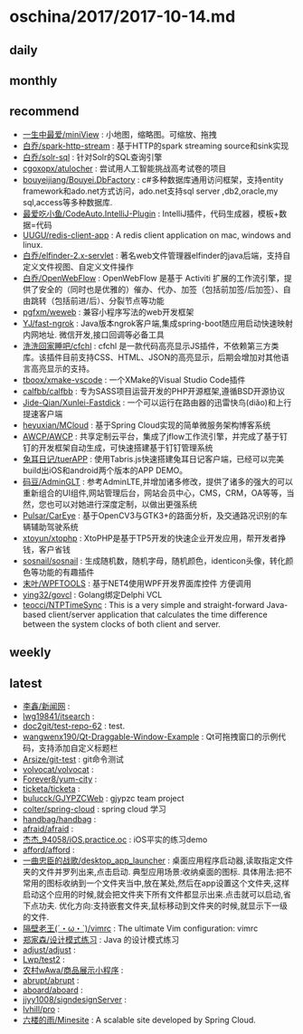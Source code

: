 # oschina/2017/2017-10-14.md



## daily



## monthly



## recommend

- [一生中最爱/miniView](http://git.oschina.net/dong_admin/miniView) : 小地图，缩略图。可缩放、拖拽
- [白乔/spark-http-stream](http://git.oschina.net/bluejoe/spark-http-stream) : 基于HTTP的spark streaming source和sink实现
- [白乔/solr-sql](http://git.oschina.net/bluejoe/solr-sql) : 针对Solr的SQL查询引擎
- [cgoxopx/atulocher](http://git.oschina.net/cgoxopx/atulocher) : 尝试用人工智能挑战高考试卷的项目
- [bouyeijiang/Bouyei.DbFactory](http://git.oschina.net/bouyeijiang/dbproviderfactory) : c#多种数据库通用访问框架，支持entity framework和ado.net方式访问，ado.net支持sql server ,db2,oracle,my sql,access等多种数据库.
- [最爱吃小鱼/CodeAuto.IntelliJ-Plugin](http://git.oschina.net/poet/CodeAuto.IntelliJ-Plugin) : IntelliJ插件，代码生成器，模板+数据=代码
- [UUGU/redis-client-app](http://git.oschina.net/uugu/redis-client-app) : A redis client application on mac, windows and linux.
- [白乔/elfinder-2.x-servlet](http://git.oschina.net/bluejoe/elfinder-2.x-servlet) : 著名web文件管理器elfinder的java后端，支持自定义文件视图、自定义文件操作
- [白乔/OpenWebFlow](http://git.oschina.net/bluejoe/openwebflow) : OpenWebFlow 是基于 Activiti 扩展的工作流引擎，提供了安全的（同时也是优雅的）催办、代办、加签（包括前加签/后加签）、自由跳转（包括前进/后）、分裂节点等功能
- [pgfxm/weweb](http://git.oschina.net/wdfe/weweb) : 兼容小程序写法的web开发框架
- [YJ/fast-ngrok](http://git.oschina.net/YJc/fast-ngrok) : Java版本ngrok客户端,集成spring-boot随应用启动快速映射内网地址. 微信开发,接口回调等必备工具
- [洗洗回家睡吧/cfchl](http://git.oschina.net/codfarmer/CHL) : cfchl 是一款代码高亮显示JS插件，不依赖第三方类库。该插件目前支持CSS、HTML、JSON的高亮显示，后期会增加对其他语言高亮显示的支持。
- [tboox/xmake-vscode](http://git.oschina.net/tboox/xmake-vscode) : 一个XMake的Visual Studio Code插件
- [calfbb/calfbb](http://git.oschina.net/calfbb/calfbb1.0) : 专为SASS项目运营开发的PHP开源框架,遵循BSD开源协议
- [Jide-Qian/Xunlei-Fastdick](http://git.oschina.net/qianjide87/Xunlei-Fastdick) : 一个可以运行在路由器的迅雷快鸟(diǎo)和上行提速客户端
- [heyuxian/MCloud](http://git.oschina.net/black-c/mcloud) : 基于Spring Cloud实现的简单微服务架构博客系统
- [AWCP/AWCP](http://git.oschina.net/harvey_danny/AWCP) : 共享定制云平台，集成了jflow工作流引擎，并完成了基于钉钉的开发框架自动生成，可快速搭建基于钉钉管理系统
- [兔耳日记/tuerAPP](http://git.oschina.net/terj/tuerAPP) : 使用Tabris.js快速搭建兔耳日记客户端，已经可以完美build出iOS和android两个版本的APP DEMO。
- [码豆/AdminGLT](http://git.oschina.net/lvzhig/AdminGLT) : 参考AdminLTE,并增加诸多修改，提供了诸多的强大的可以重新组合的UI组件,网站管理后台，网站会员中心，CMS，CRM，OA等等，当然，您也可以对她进行深度定制，以做出更强系统
- [Pulsar/CarEye](http://git.oschina.net/Luciferearth/uestc-careye) : 基于OpenCV3与GTK3+的路面分析，及交通路况识别的车辆辅助驾驶系统
- [xtoyun/xtophp](http://git.oschina.net/xtoyun/xtophp) : XtoPHP是基于TP5开发的快速企业开发应用，帮开发者挣钱，客户省钱
- [sosnail/sosnail](http://git.oschina.net/sosnail/sosnail) : 生成随机数，随机字母，随机颜色，identicon头像，转化颜色等功能的有趣插件
- [末叶/WPFTOOLS](http://git.oschina.net/chenhome/WPFTOOLS) : 基于NET4使用WPF开发界面库控件 方便调用
- [ying32/govcl](http://git.oschina.net/ying32/govcl) : Golang绑定Delphi VCL
- [teocci/NTPTimeSync](http://git.oschina.net/teocci/NTPTimeSync) : This is a very simple and straight-forward Java-based client/server application that calculates the time difference between the system clocks of both client and server.


## weekly



## latest

- [李鑫/新闻网](http://git.oschina.net/tiancaixin/XinWenWang) : 
- [lwg19841/itsearch](http://git.oschina.net/lwf19841/itsearch) : 
- [doc2git/test-repo-62](http://git.oschina.net/doc2git/test-repo-62) : test.
- [wangwenx190/Qt-Draggable-Window-Example](http://git.oschina.net/wangwenx190/Qt-Draggable-Window-Example) : Qt可拖拽窗口的示例代码，支持添加自定义标题栏
- [Arsize/git-test](http://git.oschina.net/arsize/git-test) : git命令测试
- [volvocat/volvocat](http://git.oschina.net/volvocat/volvocat) : 
- [Forever8/yum-city](http://git.oschina.net/forever8/yum-city) : 
- [ticketa/ticketa](http://git.oschina.net/ticketa/ticketa) : 
- [bulucck/GJYPZCWeb](http://git.oschina.net/EeatingTeam_admin/GJYPZCWeb) : gjypzc team project
- [colter/spring-cloud](http://git.oschina.net/colter/spring-cloud) : spring cloud 学习
- [handbag/handbag](http://git.oschina.net/handbag/handbag) : 
- [afraid/afraid](http://git.oschina.net/afraid/afraid) : 
- [杰杰_94058/iOS.practice.oc](http://git.oschina.net/yunyishi/iOS.practice.oc) : iOS平实的练习demo
- [afford/afford](http://git.oschina.net/afford/afford) : 
- [一曲忠臣的战歌/desktop_app_launcher](http://git.oschina.net/somereason/desktop_app_launcher) : 桌面应用程序启动器,读取指定文件夹的文件并罗列出来,点击启动. 典型应用场景:收纳桌面的图标. 具体用法:把不常用的图标收纳到一个文件夹当中,放在某处,然后在app设置这个文件夹,这样启动这个应用的时候,就会把文件夹下所有文件都显示出来.点击就可以启动,省下点功夫. 优化方向:支持嵌套文件夹,鼠标移动到文件夹的时候,就显示下一级的文件.
- [隔壁老王(´・ω・`)/vimrc](http://git.oschina.net/mangococo/vimrc) : The ultimate Vim configuration: vimrc
- [郑家森/设计模式练习](http://git.oschina.net/zhengjiasen/SheJiMoShiLianXi) : Java 的设计模式练习
- [adjust/adjust](http://git.oschina.net/adjust/adjust) : 
- [Lwp/test2](http://git.oschina.net/wanchuanxy/test2) : 
- [农村wAwa/商品展示小程序](http://git.oschina.net/symonsoft/ShangPinZhanShiXiaoChengXu) : 
- [abrupt/abrupt](http://git.oschina.net/abrupt/abrupt) : 
- [aboard/aboard](http://git.oschina.net/aboard/aboard) : 
- [jjyy1008/signdesignServer](http://git.oschina.net/xyan88/signdesignServer) : 
- [lvhill/pro](http://git.oschina.net/lvhill/pro) : 
- [六楼的雨/Minesite](http://git.oschina.net/nianqinianyi/Minesite) : A scalable site developed by Spring Cloud.